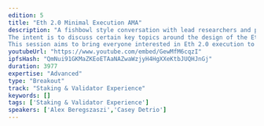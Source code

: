 ```yaml
---
edition: 5
title: "Eth 2.0 Minimal Execution AMA"
description: "A fishbowl style conversation with lead researchers and passionate contributors to Eth 2.0, but allowing anyone from the audience to stand up and lead a topic.
The intent is to discuss certain key topics around the design of the Eth 2.0 shards and how they can be used by the everyday dapp developer.
This session aims to bring everyone interested in Eth 2.0 execution to a friendly discussion."
youtubeUrl: "https://www.youtube.com/embed/GewMfM6cqzI"
ipfsHash: "QmNui91GKMaZKEoETAaNAZwaWzjyH4HgXXeKtbJUQHJnGj"
duration: 3977
expertise: "Advanced"
type: "Breakout"
track: "Staking & Validator Experience"
keywords: []
tags: ['Staking & Validator Experience']
speakers: ['Alex Beregszaszi','Casey Detrio']
---
```

